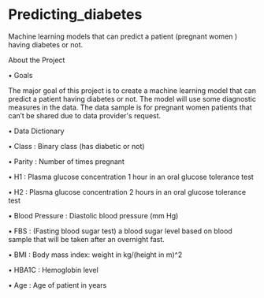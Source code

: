 # Predicting_diabetes
Machine learning models that can predict a patient (pregnant women ) having diabetes or not.

About the Project

•	Goals

The major goal of this project is to create a machine learning model that can predict a patient having diabetes or not. The model will use some diagnostic measures in the data. The data sample is for pregnant women patients that can’t be shared due to data provider's request.

•	Data Dictionary

•	Class	 :  Binary class (has diabetic or not)

•	Parity :	Number of times pregnant

•	H1	   :	Plasma glucose concentration 1 hour in an oral glucose tolerance test

•	H2	   :	Plasma glucose concentration 2 hours in an oral glucose tolerance test

•	Blood Pressure	:	Diastolic blood pressure (mm Hg)

•	FBS	   :	(Fasting blood sugar test) a blood sugar level based on blood sample that will be taken after an overnight fast.

•	BMI	   :	Body mass index: weight in kg/(height in m)^2

•	HBA1C	 :	Hemoglobin level

•	Age	   :	Age of patient in years


